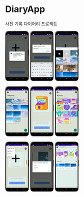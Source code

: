 # DiaryApp
사진 기록 다이어리 프로젝트
<p float="left">
  <img src = "https://github.com/yeseoLee/DiaryApp/blob/master/Screenshots/permission.png?raw=true" width="15%" height="15%">
  <img src = "https://github.com/yeseoLee/DiaryApp/blob/master/Screenshots/createalbum.png?raw=true" width="15%" height="15%">
  <img src = "https://github.com/yeseoLee/DiaryApp/blob/master/Screenshots/addphoto.png?raw=true" width="15%" height="15%">
</p>
<p float="left">
  <img src = "https://github.com/yeseoLee/DiaryApp/blob/master/Screenshots/skys.png?raw=true" width="15%" height="15%">
  <img src = "https://github.com/yeseoLee/DiaryApp/blob/master/Screenshots/main.png?raw=true" width="15%" height="15%">
  <img src = "https://github.com/yeseoLee/DiaryApp/blob/master/Screenshots/icons.png?raw=true" width="15%" height="15%">
</p>
<p float="left">
  <img src = "https://github.com/yeseoLee/DiaryApp/blob/master/Screenshots/dropdownmenu.png?raw=true" width="15%" height="15%">
  <img src = "https://github.com/yeseoLee/DiaryApp/blob/master/Screenshots/menu2.png?raw=true" width="15%" height="15%">
  <img src = "https://github.com/yeseoLee/DiaryApp/blob/master/Screenshots/secondview.png?raw=true" width="15%" height="15%">
</p>

<!--
![사진추가](https://github.com/yeseoLee/DiaryApp/blob/master/Screenshots/addphoto.png?raw=true)
![앨범추가](https://github.com/yeseoLee/DiaryApp/blob/master/Screenshots/createalbum.png?raw=true)
![드롭다운메뉴](https://github.com/yeseoLee/DiaryApp/blob/master/Screenshots/dropdownmenu.png?raw=true)
![아이콘다이어리](https://github.com/yeseoLee/DiaryApp/blob/master/Screenshots/icons.png?raw=true)
![메인화면](https://github.com/yeseoLee/DiaryApp/blob/master/Screenshots/main.png?raw=true)
![다이어리이동](https://github.com/yeseoLee/DiaryApp/blob/master/Screenshots/menu2.png?raw=true)
![권한](https://github.com/yeseoLee/DiaryApp/blob/master/Screenshots/permission.png?raw=true)
![사진다이어리목록](https://github.com/yeseoLee/DiaryApp/blob/master/Screenshots/secondview.png?raw=true)
![오늘의하늘](https://github.com/yeseoLee/DiaryApp/blob/master/Screenshots/skys.png?raw=true)
-->
